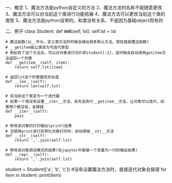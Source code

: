 一、概念
1、魔法方法是python自定义的方法
2、魔法方法的名称不能随意更改
3、魔法方法可以对当前这个类进行功能拓展
4、魔法方法可以更改当前这个类的类型
5、魔法方法是python自带的，和类没有关系，不是因为基础object而有的

二、例子
class Student:
    def __init__(self, lst):
        self.lst = lst
    
    # 魔法函数(以__开头，定义类方法的时候会弹出很多默认方法，那些就是魔法函数)
    # __getitem能让类变为可迭代类型
    # 例如有了这个方法后，可以对对象进行切片即student[:2]，这时候会自动调用getitme方法返回一个列表
    def __getitem__(self, item):
        return self.lst[item]

    # 返回lst这个列表属性的长度
    def __len__(self):
        return len(self.lst)
    
    # 将当前这个类变为一个迭代器
    # 如果一个类没有设置__iter__方法，会先去执行__getitem__方法，让对象可以迭代，如果两个都没有，会报错
    def __iter__(self):
        pass
    
    # 修改该对象的打印输出(print)结果
    # 当使用print进行实例化对象打印时，自动调用__str__方法
    def __str__(self):
        return ','.join(self.lst)
    
    # 修改该对象调试模式的结果(在jupyter中直接一个变量为一行的输出结果)
    def __repr__(self):
        return ','.join(self.lst)

student = Student(['a', 'b', 'c'])
#没有设置魔法方法时，直接迭代对象会报错
for item in student:
    print(item)


